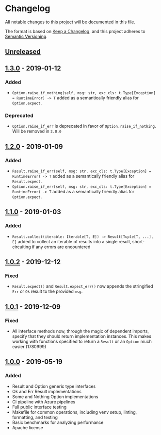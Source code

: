 # Changelog

All notable changes to this project will be documented in this file.

The format is based on [Keep a Changelog](https://keepachangelog.com/en/1.0.0/),
and this project adheres to [Semantic Versioning](https://semver.org/spec/v2.0.0.html).

## [Unreleased]

## [1.3.0] - 2019-01-12

### Added

- `Option.raise_if_nothing(self, msg: str, exc_cls: t.Type[Exception] = RuntimeError) -> T`
  added as a semantically friendly alias for `Option.expect`.

### Deprecated

- `Option.raise_if_err` is deprecated in favor of `Option.raise_if_nothing`.
  Will be removed in `2.0.0`

## [1.2.0] - 2019-01-09

### Added

- `Result.raise_if_err(self, msg: str, exc_cls: t.Type[Exception] = RuntimeError) -> T`
  added as a semantically friendly alias for `Result.expect`.
- `Option.raise_if_err(self, msg: str, exc_cls: t.Type[Exception] = RuntimeError) -> T`
  added as a semantically friendly alias for `Option.expect`.

## [1.1.0] - 2019-01-03

### Added

- `Result.collect(iterable: Iterable[T, E]) -> Result[Tuple[T, ...], E]`  added
  to collect an iterable of results into a single result, short-circuiting
  if any errors are encountered

## [1.0.2] - 2019-12-12

### Fixed

- `Result.expect()` and `Result.expect_err()` now appends the stringified
  `Err` or `Ok` result to the provided `msg`.

## [1.0.1] - 2019-12-09

### Fixed

- All interface methods now, through the magic of dependent imports, specify
  that they should return implementation instances. This makes working with
  functions specified to return a `Result` or an `Option` much easier (1780999)

## [1.0.0] - 2019-05-19

### Added

- Result and Option generic type interfaces
- Ok and Err Result implementations
- Some and Nothing Option implementations
- CI pipeline with Azure pipelines
- Full public interface testing
- Makefile for common operations, including venv setup, linting, formatting,
  and testing
- Basic benchmarks for analyzing performance
- Apache license

[Unreleased]: https://github.com/mplanchard/safetywrap/compare/v1.3.0...HEAD
[1.3.0]: https://github.com/mplanchard/safetywrap/compare/v1.2.0...v1.3.0
[1.2.0]: https://github.com/mplanchard/safetywrap/compare/v1.1.0...v1.2.0
[1.1.0]: https://github.com/mplanchard/safetywrap/compare/v1.0.2...v1.1.0
[1.0.2]: https://github.com/mplanchard/safetywrap/compare/v1.0.1...v1.0.2
[1.0.1]: https://github.com/mplanchard/safetywrap/compare/v1.0.0...v1.0.1
[1.0.0]: https://github.com/mplanchard/safetywrap/compare/f87fa5b1a00af5ef26213e576730039d87f7163b...v1.0.0
